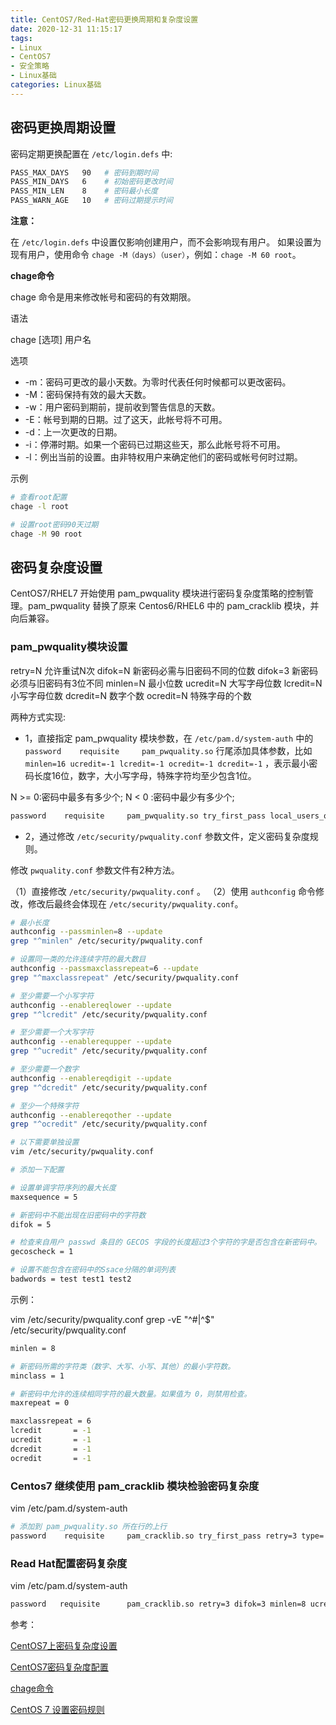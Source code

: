 ```yaml
---
title: CentOS7/Red-Hat密码更换周期和复杂度设置
date: 2020-12-31 11:15:17
tags:
- Linux
- CentOS7
- 安全策略
- Linux基础
categories: Linux基础
---
```


## 密码更换周期设置

密码定期更换配置在 `/etc/login.defs` 中:

```sh
PASS_MAX_DAYS	90   # 密码到期时间
PASS_MIN_DAYS	6    # 初始密码更改时间
PASS_MIN_LEN	8    # 密码最小长度
PASS_WARN_AGE	10   # 密码过期提示时间
```

**注意：**

在 `/etc/login.defs` 中设置仅影响创建用户，而不会影响现有用户。
如果设置为现有用户，使用命令 `chage -M（days）（user）`，例如：`chage -M 60 root`。

**chage命令**

chage 命令是用来修改帐号和密码的有效期限。

语法

chage [选项] 用户名

选项

* -m：密码可更改的最小天数。为零时代表任何时候都可以更改密码。
* -M：密码保持有效的最大天数。
* -w：用户密码到期前，提前收到警告信息的天数。
* -E：帐号到期的日期。过了这天，此帐号将不可用。
* -d：上一次更改的日期。
* -i：停滞时期。如果一个密码已过期这些天，那么此帐号将不可用。
* -l：例出当前的设置。由非特权用户来确定他们的密码或帐号何时过期。

示例

```sh
# 查看root配置
chage -l root

# 设置root密码90天过期
chage -M 90 root
```

## 密码复杂度设置

CentOS7/RHEL7 开始使用 pam_pwquality 模块进行密码复杂度策略的控制管理。pam_pwquality 替换了原来 Centos6/RHEL6 中的 pam_cracklib 模块，并向后兼容。

### pam_pwquality模块设置

retry=N  允许重试N次
difok=N 新密码必需与旧密码不同的位数  difok=3 新密码必须与旧密码有3位不同
minlen=N  最小位数
ucredit=N  大写字母位数
lcredit=N  小写字母位数
dcredit=N  数字个数
ocredit=N  特殊字母的个数

两种方式实现:

* 1，直接指定 pam_pwquality 模块参数，在 `/etc/pam.d/system-auth` 中的 `password    requisite     pam_pwquality.so` 行尾添加具体参数，比如 `minlen=16 ucredit=-1 lcredit=-1 ocredit=-1 dcredit=-1` ，表示最小密码长度16位，数字，大小写字母，特殊字符均至少包含1位。

N >= 0:密码中最多有多少个;
N < 0 :密码中最少有多少个;

```sh
password    requisite     pam_pwquality.so try_first_pass local_users_only retry=3 authtok_type= minlen=8 ucredit=-1 lcredit=-1 ocredit=-1 dcredit=-1
```

* 2，通过修改 `/etc/security/pwquality.conf` 参数文件，定义密码复杂度规则。

修改 `pwquality.conf` 参数文件有2种方法。

（1）直接修改 `/etc/security/pwquality.conf` 。
（2）使用 `authconfig` 命令修改，修改后最终会体现在 `/etc/security/pwquality.conf`。

```sh
# 最小长度
authconfig --passminlen=8 --update
grep "^minlen" /etc/security/pwquality.conf

# 设置同一类的允许连续字符的最大数目
authconfig --passmaxclassrepeat=6 --update
grep "^maxclassrepeat" /etc/security/pwquality.conf

# 至少需要一个小写字符
authconfig --enablereqlower --update
grep "^lcredit" /etc/security/pwquality.conf

# 至少需要一个大写字符
authconfig --enablerequpper --update
grep "^ucredit" /etc/security/pwquality.conf

# 至少需要一个数字
authconfig --enablereqdigit --update
grep "^dcredit" /etc/security/pwquality.conf

# 至少一个特殊字符
authconfig --enablereqother --update
grep "^ocredit" /etc/security/pwquality.conf

# 以下需要单独设置
vim /etc/security/pwquality.conf

# 添加一下配置

# 设置单调字符序列的最大长度
maxsequence = 5

# 新密码中不能出现在旧密码中的字符数
difok = 5

# 检查来自用户 passwd 条目的 GECOS 字段的长度超过3个字符的字是否包含在新密码中。
gecoscheck = 1

# 设置不能包含在密码中的Ssace分隔的单词列表
badwords = test test1 test2
```

示例：

vim /etc/security/pwquality.conf
grep -vE "^#|^$" /etc/security/pwquality.conf

```sh
minlen = 8

# 新密码所需的字符类（数字、大写、小写、其他）的最小字符数。
minclass = 1

# 新密码中允许的连续相同字符的最大数量。如果值为 0，则禁用检查。
maxrepeat = 0

maxclassrepeat = 6
lcredit       = -1
ucredit       = -1
dcredit       = -1
ocredit       = -1
```

### Centos7 继续使用 pam_cracklib 模块检验密码复杂度

vim /etc/pam.d/system-auth

```sh
# 添加到 pam_pwquality.so 所在行的上行
password    requisite     pam_cracklib.so try_first_pass retry=3 type=  minlen=8 ucredit=-1 lcredit=-1 ocredit=-1 dcredit=-1
```

### Read Hat配置密码复杂度

vim /etc/pam.d/system-auth

```sh
password   requisite      pam_cracklib.so retry=3 difok=3 minlen=8 ucredit=-1 lcredit=-1 dcredit=-1 ocredit=-1
```

参考：

[CentOS7上密码复杂度设置](https://www.jianshu.com/p/f7bd6dfffc34)

[CentOS7密码复杂度配置](https://blog.csdn.net/longfeizzu/article/details/101377584)

[chage命令](https://man.linuxde.net/chage)

[CentOS 7 设置密码规则](https://blog.csdn.net/wh211212/article/details/53992772)
